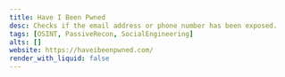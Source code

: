 ```yaml
---
title: Have I Been Pwned
desc: Checks if the email address or phone number has been exposed.
tags: [OSINT, PassiveRecon, SocialEngineering]
alts: []
website: https://haveibeenpwned.com/
render_with_liquid: false
---
```


